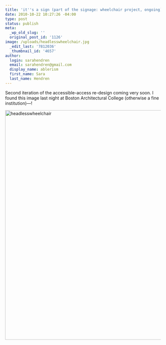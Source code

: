 ```yaml
---
title: 'it''s a sign (part of the signage: wheelchair project, ongoing)'
date: 2010-10-22 10:27:26 -04:00
type: post
status: publish
meta:
  _wp_old_slug: ''
  original_post_id: '1126'
image: /uploads/headlesswheelchair.jpg
  _edit_last: '7812036'
  _thumbnail_id: '4657'
author:
  login: sarahendren
  email: sarahendren@gmail.com
  display_name: ablerism
  first_name: Sara
  last_name: Hendren
---
```


<p>Second iteration of the accessible-access re-design coming very soon. I found this image last night at Boston Architectural College (otherwise a fine institution)—!</p>
<p><a href="http://ablersite.files.wordpress.com/2010/10/headlesswheelchair.jpg"><img class="alignnone size-full wp-image-4657" alt="headlesswheelchair" src="{{ site.baseurl }}/uploads/headlesswheelchair.jpg" width="610" height="743" /></a></p>
